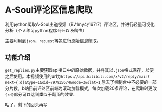 # A-Soul评论区信息爬取
利用python爬取A-Soul出道视频（BV1my4y167r7）评论区，并进行轻量可视化分析（个人练习python程序设计以及爬虫）

主要利用到`json`，`request`等包进行原始信息爬取。
## 功能介绍
`get_replies.py`主要获取api接口中的原始数据，并将其以`.json`格式保存，以便之后使用。本视频使用的url为`https://api.bilibili.com/x/v2/reply/main?next={:d}&type=1&oid=797915674&mode=3&plat=1`,除去了控制台中不必要的一部分片段。b站目前评论区前端为滚动加载模式，每次加载20条评论，在爬取时更改`{:d}`部分可以达到类似于翻页的效果。

咕了，剩下的回头再写
